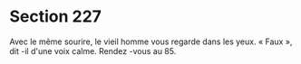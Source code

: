 # Section 227

Avec le même sourire, le vieil homme vous regarde dans les yeux. «  Faux  », dit -il d'une
voix calme. Rendez -vous au 85.
